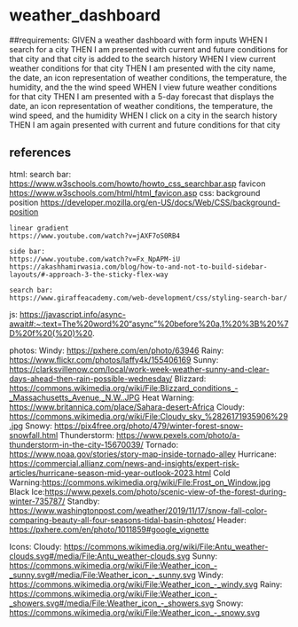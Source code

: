 # weather_dashboard

##requirements:
GIVEN a weather dashboard with form inputs
WHEN I search for a city
THEN I am presented with current and future conditions for that city and that city is added to the search history
WHEN I view current weather conditions for that city
THEN I am presented with the city name, the date, an icon representation of weather conditions, the temperature, the humidity, and the the wind speed
WHEN I view future weather conditions for that city
THEN I am presented with a 5-day forecast that displays the date, an icon representation of weather conditions, the temperature, the wind speed, and the humidity
WHEN I click on a city in the search history
THEN I am again presented with current and future conditions for that city


## references
html:
    search bar:
    https://www.w3schools.com/howto/howto_css_searchbar.asp
    favicon
    https://www.w3schools.com/html/html_favicon.asp
css:
    background position
    https://developer.mozilla.org/en-US/docs/Web/CSS/background-position

    linear gradient
    https://www.youtube.com/watch?v=jAXF7oS0RB4

    side bar:
    https://www.youtube.com/watch?v=Fx_NpAPM-iU
    https://akashhamirwasia.com/blog/how-to-and-not-to-build-sidebar-layouts/#-approach-3-the-sticky-flex-way

    search bar:
    https://www.giraffeacademy.com/web-development/css/styling-search-bar/

js:
    https://javascript.info/async-await#:~:text=The%20word%20“async”%20before%20a,1%20%3B%20%7D%20f%20(%20)%20.

photos:
    Windy: https://pxhere.com/en/photo/63946
    Rainy: https://www.flickr.com/photos/laffy4k/155406169
    Sunny: https://clarksvillenow.com/local/work-week-weather-sunny-and-clear-days-ahead-then-rain-possible-wednesday/
    Blizzard: https://commons.wikimedia.org/wiki/File:Blizzard_conditions_-_Massachusetts_Avenue,_N.W..JPG
    Heat Warning: https://www.britannica.com/place/Sahara-desert-Africa
    Cloudy: https://commons.wikimedia.org/wiki/File:Cloudy_sky_%2826171935906%29.jpg
    Snowy: https://pix4free.org/photo/479/winter-forest-snow-snowfall.html
    Thunderstorm: https://www.pexels.com/photo/a-thunderstorm-in-the-city-15670039/
    Tornado: https://www.noaa.gov/stories/story-map-inside-tornado-alley
    Hurricane: https://commercial.allianz.com/news-and-insights/expert-risk-articles/hurricane-season-mid-year-outlook-2023.html
    Cold Warning:https://commons.wikimedia.org/wiki/File:Frost_on_Window.jpg
    Black Ice:https://www.pexels.com/photo/scenic-view-of-the-forest-during-winter-735787/
    Standby: https://www.washingtonpost.com/weather/2019/11/17/snow-fall-color-comparing-beauty-all-four-seasons-tidal-basin-photos/
    Header: https://pxhere.com/en/photo/1011859#google_vignette

Icons:
    Cloudy: https://commons.wikimedia.org/wiki/File:Antu_weather-clouds.svg#/media/File:Antu_weather-clouds.svg
    Sunny: https://commons.wikimedia.org/wiki/File:Weather_icon_-_sunny.svg#/media/File:Weather_icon_-_sunny.svg
    Windy: https://commons.wikimedia.org/wiki/File:Weather_icon_-_windy.svg
    Rainy: https://commons.wikimedia.org/wiki/File:Weather_icon_-_showers.svg#/media/File:Weather_icon_-_showers.svg
    Snowy: https://commons.wikimedia.org/wiki/File:Weather_icon_-_snowy.svg